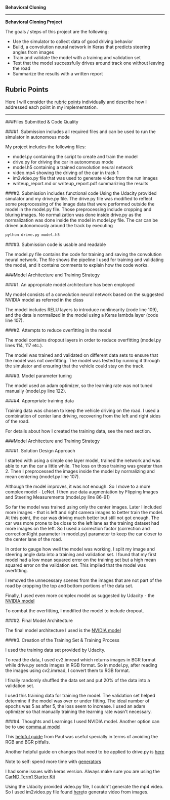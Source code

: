 **Behavioral Cloning**

---

**Behavioral Cloning Project**

The goals / steps of this project are the following:
* Use the simulator to collect data of good driving behavior
* Build, a convolution neural network in Keras that predicts steering angles from images
* Train and validate the model with a training and validation set
* Test that the model successfully drives around track one without leaving the road
* Summarize the results with a written report



## Rubric Points
Here I will consider the [rubric points](https://review.udacity.com/#!/rubrics/432/view) individually and describe how I addressed each point in my implementation.  

---
###Files Submitted & Code Quality

####1. Submission includes all required files and can be used to run the simulator in autonomous mode

My project includes the following files:
* model.py containing the script to create and train the model
* drive.py for driving the car in autonomous mode
* model.h5 containing a trained convolution neural network
* video.mp4 showing the driving of the car in track 1
* im2video.py file that was used to generate video from the run images
* writeup_report.md or writeup_report.pdf summarizing the results

####2. Submission includes functional code
Using the Udacity provided simulator and my drive.py file. The drive.py file was modified to reflect some preprocessing of the image data that were performed outside the model in the model.py file. Those preprocessing include cropping and bluring images. No normalization was done inside drive.py as the normalization was done inside the model in model.py file. The car can be driven autonomously around the track by executing
```sh
python drive.py model.h5
```

####3. Submission code is usable and readable

The model.py file contains the code for training and saving the convolution neural network. The file shows the pipeline I used for training and validating the model, and it contains comments to explain how the code works.

###Model Architecture and Training Strategy

####1. An appropriate model architecture has been employed

My model consists of a convolution neural network based on the suggested NVIDIA model as referred in the class

The model includes RELU layers to introduce nonlinearity (code line 109), and the data is normalized in the model using a Keras lambda layer (code line 107).

####2. Attempts to reduce overfitting in the model

The model contains dropout layers in order to reduce overfitting (model.py lines 114, 117 etc.).

The model was trained and validated on different data sets to ensure that the model was not overfitting. The model was tested by running it through the simulator and ensuring that the vehicle could stay on the track.

####3. Model parameter tuning

The model used an adam optimizer, so the learning rate was not tuned manually (model.py line 122).

####4. Appropriate training data

Training data was chosen to keep the vehicle driving on the road. I used a combination of center lane driving, recovering from the left and right sides of the road.

For details about how I created the training data, see the next section.

###Model Architecture and Training Strategy

####1. Solution Design Approach

I started with using a simple one layer model, trained the network and was able to run the car a little while.
The loss on those training was greater than 2. Then I preprocessed the images inside the model by normalizing and mean centering (model.py line 107).

Although the model improves, it was not enough. So I move to a more complex model - LeNet.
I then use data augmentation by Flipping Images and Steering Measurements (model.py line 86-91)

So far the model was trained using only the center images. Later I included more images - that is
left and right camera images to better train the model. At this point, the car was driving much better
but still not got enough. The car was more prone to be close to the left lane as the training dataset
had more images on the left. So I used a correction factor (correction and correctionRight parameter in model.py)
parameter to keep the car closer to the center lane of the road.

In order to gauge how well the model was working, I split my image and steering angle data into a training and validation set. I found that my first model had a low mean squared error on the training set but a high mean squared error on the validation set. This implied that the model was overfitting.

I removed the unnecessary scenes from the images that are not part of the road by cropping
the top and bottom portions of the data set.

Finally, I used even more complex model as suggested by Udacity - the [NVIDIA model](https://images.nvidia.com/content/tegra/automotive/images/2016/solutions/pdf/end-to-end-dl-using-px.pdf)

To combat the overfitting, I modified the model to include dropout.



####2. Final Model Architecture

The final model architecture I used is the [NVIDIA model](https://images.nvidia.com/content/tegra/automotive/images/2016/solutions/pdf/end-to-end-dl-using-px.pdf)



####3. Creation of the Training Set & Training Process

I used the training data set provided by Udacity.

To read the data, I used cv2.imread which returns images in BGR format while drive.py sends images in RGB format.
So in model.py, after reading the images using cv2.imread, I convert them to RGB format.

I finally randomly shuffled the data set and put 20% of the data into a validation set.

I used this training data for training the model. The validation set helped determine if the model was over or under fitting. The ideal number of epochs was 5 as after 5, the loss seem to increase. I used an adam optimizer so that manually training the learning rate wasn't necessary.


####4. Thoughts and Learnings
I used NVIDIA model. Another option can be to use [comma.ai model](https://github.com/commaai/research/blob/master/train_steering_model.py)

This [helpful guide](https://slack-files.com/T2HQV035L-F50B85JSX-7d8737aeeb) from Paul was useful
specially in terms of avoiding the RGB and BGR pitfalls.

Another helpful guide on changes that need to be applied to drive.py is [here](https://discussions.udacity.com/t/help-car-does-not-move-when-implementing-the-model/242563/13?u=subodh.malgonde)

Note to self: spend more time with [generators](https://classroom.udacity.com/nanodegrees/nd013/parts/fbf77062-5703-404e-b60c-95b78b2f3f9e/modules/6df7ae49-c61c-4bb2-a23e-6527e69209ec/lessons/46a70500-493e-4057-a78e-b3075933709d/concepts/b602658e-8a68-44e5-9f0b-dfa746a0cc1a)

I had some issues with keras version. Always make sure you are using the [CarND Term1 Starter Kit](https://github.com/udacity/CarND-Term1-Starter-Kit/blob/master/environment.yml)

Using the Udacity provided video.py file, I couldn't generate the mp4 video. So I used im2video.py file
found [here](http://tsaith.github.io/combine-images-into-a-video-with-python-3-and-opencv-3.html)to generate video from images. 
